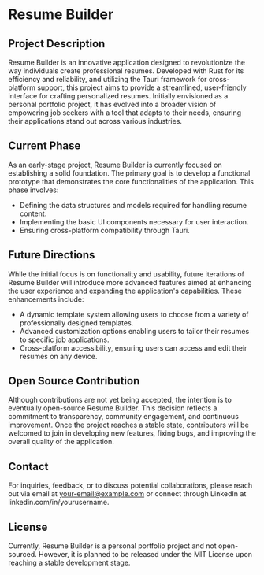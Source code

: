 # Resume Builder

## Project Description

Resume Builder is an innovative application designed to revolutionize the way individuals create professional resumes. Developed with Rust for its efficiency and reliability, and utilizing the Tauri framework for cross-platform support, this project aims to provide a streamlined, user-friendly interface for crafting personalized resumes. Initially envisioned as a personal portfolio project, it has evolved into a broader vision of empowering job seekers with a tool that adapts to their needs, ensuring their applications stand out across various industries.

## Current Phase

As an early-stage project, Resume Builder is currently focused on establishing a solid foundation. The primary goal is to develop a functional prototype that demonstrates the core functionalities of the application. This phase involves:

- Defining the data structures and models required for handling resume content.
- Implementing the basic UI components necessary for user interaction.
- Ensuring cross-platform compatibility through Tauri.

## Future Directions

While the initial focus is on functionality and usability, future iterations of Resume Builder will introduce more advanced features aimed at enhancing the user experience and expanding the application's capabilities. These enhancements include:

- A dynamic template system allowing users to choose from a variety of professionally designed templates.
- Advanced customization options enabling users to tailor their resumes to specific job applications.
- Cross-platform accessibility, ensuring users can access and edit their resumes on any device.

## Open Source Contribution

Although contributions are not yet being accepted, the intention is to eventually open-source Resume Builder. This decision reflects a commitment to transparency, community engagement, and continuous improvement. Once the project reaches a stable state, contributors will be welcomed to join in developing new features, fixing bugs, and improving the overall quality of the application.

## Contact

For inquiries, feedback, or to discuss potential collaborations, please reach out via email at your-email@example.com or connect through LinkedIn at linkedin.com/in/yourusername.

## License

Currently, Resume Builder is a personal portfolio project and not open-sourced. However, it is planned to be released under the MIT License upon reaching a stable development stage.